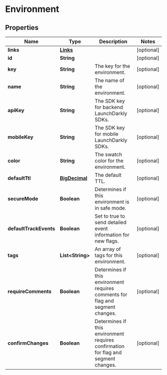 
# Environment

## Properties
Name | Type | Description | Notes
------------ | ------------- | ------------- | -------------
**links** | [**Links**](Links.md) |  |  [optional]
**id** | **String** |  |  [optional]
**key** | **String** | The key for the environment. |  [optional]
**name** | **String** | The name of the environment. |  [optional]
**apiKey** | **String** | The SDK key for backend LaunchDarkly SDKs. |  [optional]
**mobileKey** | **String** | The SDK key for mobile LaunchDarkly SDKs. |  [optional]
**color** | **String** | The swatch color for the environment. |  [optional]
**defaultTtl** | [**BigDecimal**](BigDecimal.md) | The default TTL. |  [optional]
**secureMode** | **Boolean** | Determines if this environment is in safe mode. |  [optional]
**defaultTrackEvents** | **Boolean** | Set to true to send detailed event information for new flags. |  [optional]
**tags** | **List&lt;String&gt;** | An array of tags for this environment. |  [optional]
**requireComments** | **Boolean** | Determines if this environment requires comments for flag and segment changes. |  [optional]
**confirmChanges** | **Boolean** | Determines if this environment requires confirmation for flag and segment changes. |  [optional]



